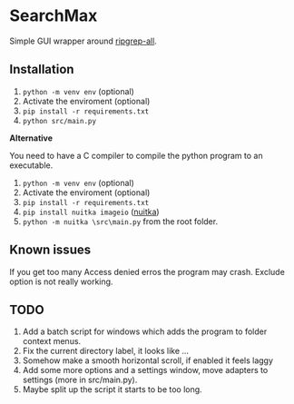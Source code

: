 # SearchMax

Simple GUI wrapper around [ripgrep-all](https://github.com/phiresky/ripgrep-all).

## Installation

1. `python -m venv env` (optional)
2. Activate the enviroment (optional)
3. `pip install -r requirements.txt`
4. `python src/main.py`

**Alternative**

You need to have a C compiler to compile the python program to an executable.

1. `python -m venv env` (optional)
2. Activate the enviroment (optional)
3. `pip install -r requirements.txt`
4. `pip install nuitka imageio` ([nuitka](https://nuitka.net/))
5. `python -m nuitka \src\main.py` from the root folder.

## Known issues

If you get too many Access denied erros the program may crash.
Exclude option is not really working.

## TODO

1. Add a batch script for windows which adds the program to folder context menus.
2. Fix the current directory label, it looks like ...
3. Somehow make a smooth horizontal scroll, if enabled it feels laggy
4. Add some more options and a settings window, move adapters to settings (more in src/main.py).
5. Maybe split up the script it starts to be too long.
